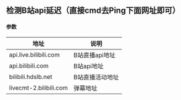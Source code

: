 ## 检测B站api延迟（直接cmd去Ping下面网址即可）


#### 参数

|地址|说明|
|----|----|
|api.live.bilibili.com|B站直播api地址|
|api.bilibili.com|B站api地址|
|bilibili.hdslb.net|B站直播活动地址|
|livecmt-2.bilibili.com|弹幕地址|
